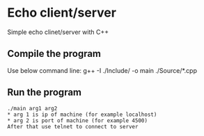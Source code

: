 # Echo client/server
Simple echo clinet/server with C++
## Compile the program
Use below command line:
    g++ -I ./Include/ -o main ./Source/*.cpp
## Run the program
    ./main arg1 arg2
    * arg 1 is ip of machine (for example localhost)
    * arg 2 is port of machine (for example 4500)
    After that use telnet to connect to server